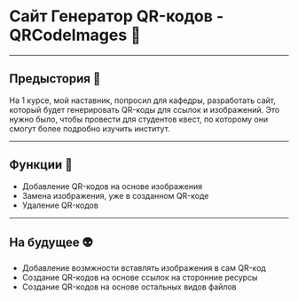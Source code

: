 # Сайт Генератор QR-кодов - QRCodeImages 🤖

---

## Предыстория 🥹
На 1 курсе, мой наставник, попросил для кафедры, разработать сайт, который будет генерировать QR-коды для ссылок и изображений. Это нужно было, чтобы провести для студентов квест, по которому они смогут более подробно изучить институт.

---

## Функции 👾

<ul>
  <li>Добавление QR-кодов на основе изображения</li>
  <li>Замена изображения, уже в созданном QR-коде</li>
  <li>Удаление QR-кодов</li>
</ul>

---

## На будущее 👽

<ul>
  <li>Добавление возмжности вставлять изображения в сам QR-код</li>
  <li>Создание QR-кодов на основе ссылок на сторонние ресурсы</li>
  <li>Создание QR-кодов на основе остальных видов файлов</li>
</ul>
